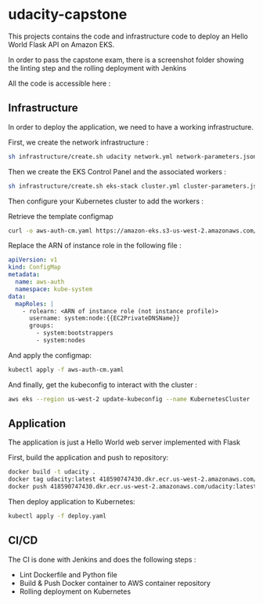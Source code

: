 # udacity-capstone

This projects contains the code and infrastructure code to deploy an Hello World Flask API on Amazon EKS.

In order to pass the capstone exam, there is a screenshot folder showing the linting step and the rolling deployment with Jenkins

All the code is accessible here : 

## Infrastructure

In order to deploy the application, we need to have a working infrastructure.

First, we create the network infrastructure :

```bash
sh infrastructure/create.sh udacity network.yml network-parameters.json
```

Then we create the EKS Control Panel and the associated workers :

```bash
sh infrastructure/create.sh eks-stack cluster.yml cluster-parameters.json
```

Then configure your Kubernetes cluster to add the workers :

Retrieve the template configmap

```bash
curl -o aws-auth-cm.yaml https://amazon-eks.s3-us-west-2.amazonaws.com/cloudformation/2019-10-08/aws-auth-cm.yaml
```

Replace the ARN of instance role in the following file :

```yaml
apiVersion: v1
kind: ConfigMap
metadata:
  name: aws-auth
  namespace: kube-system
data:
  mapRoles: |
    - rolearn: <ARN of instance role (not instance profile)>
      username: system:node:{{EC2PrivateDNSName}}
      groups:
        - system:bootstrappers
        - system:nodes
```

And apply the configmap:

```bash
kubectl apply -f aws-auth-cm.yaml
```

And finally, get the kubeconfig to interact with the cluster :

```bash
aws eks --region us-west-2 update-kubeconfig --name KubernetesCluster
```

## Application

The application is just a Hello World web server implemented with Flask

First, build the application and push to repository:

```bash
docker build -t udacity .
docker tag udacity:latest 418590747430.dkr.ecr.us-west-2.amazonaws.com/udacity:latest
docker push 418590747430.dkr.ecr.us-west-2.amazonaws.com/udacity:latest
```

Then deploy application to Kubernetes:

```bash
kubectl apply -f deploy.yaml
```

## CI/CD

The CI is done with Jenkins and does the following steps :
- Lint Dockerfile and Python file
- Build & Push Docker container to AWS container repository
- Rolling deployment on Kubernetes